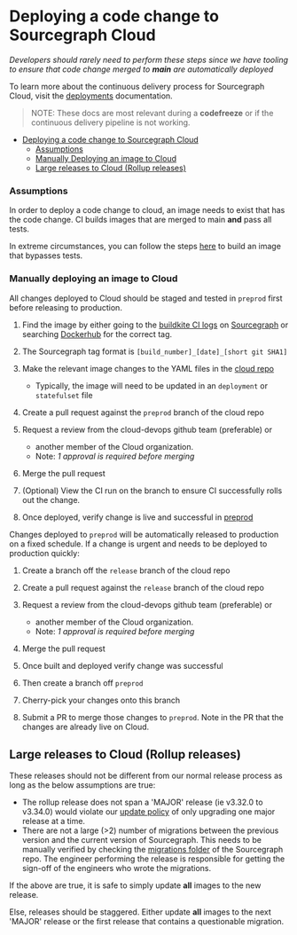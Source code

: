 # Deploying a code change to Sourcegraph Cloud

_Developers should rarely need to perform these steps since
we have tooling to ensure that code change merged to **main**
are automatically deployed_

To learn more about the continuous delivery process for Sourcegraph
Cloud, visit the [deployments](../../process/deployments/index.md) documentation.

> NOTE: These docs are most relevant during a **codefreeze** or if the continuous delivery
> pipeline is not working.

- [Deploying a code change to Sourcegraph Cloud](#deploying-a-code-change-to-sourcegraph-cloud)
  - [Assumptions](#assumptions)
  - [Manually Deploying an image to Cloud](#manually-deploying-an-image-to-cloud)
  - [Large releases to Cloud (Rollup releases)](#large-releases-to-cloud-rollup-releases)

### Assumptions

In order to deploy a code change to cloud, an image needs to exist
that has the code change. CI builds images that are merged to main
**and** pass all tests.

In extreme circumstances, you can follow the steps [here](../../process/deployments/testing.md#building-docker-images-for-a-specific-branch)
to build an image that bypasses tests.

### Manually deploying an image to Cloud

All changes deployed to Cloud should be staged and tested in `preprod` first before releasing to production.

1. Find the image by either going to the [buildkite CI logs](https://buildkite.com/sourcegraph/sourcegraph) on [Sourcegraph](https://github.com/sourcegraph/sourcegraph) or searching [Dockerhub](https://hub.docker.com/u/sourcegraph) for the correct tag.
1. The Sourcegraph tag format is `[build_number]_[date]_[short git SHA1]`

1. Make the relevant image changes to the YAML files in the [cloud repo](https://github.com/sourcegraph/deploy-sourcegraph-cloud)

   - Typically, the image will need to be updated in an `deployment` or `statefulset` file

1. Create a pull request against the `preprod` branch of the cloud repo
1. Request a review from the cloud-devops github team (preferable) or

   - another member of the Cloud organization.
   - Note: _1 approval is required before merging_

1. Merge the pull request
1. (Optional) View the CI run on the branch to ensure CI successfully rolls out the change.
1. Once deployed, verify change is live and successful in [preprod](https://preview.sgdev.dev)

Changes deployed to `preprod` will be automatically released to production on a fixed schedule. If a change is urgent and needs to be deployed to production quickly:

1. Create a branch off the `release` branch of the cloud repo
1. Create a pull request against the `release` branch of the cloud repo
1. Request a review from the cloud-devops github team (preferable) or

   - another member of the Cloud organization.
   - Note: _1 approval is required before merging_

1. Merge the pull request
1. Once built and deployed verify change was successful
1. Then create a branch off `preprod`
1. Cherry-pick your changes onto this branch
1. Submit a PR to merge those changes to `preprod`. Note in the PR that the changes are already live on Cloud.

## Large releases to Cloud (Rollup releases)

These releases should not be different from our normal release process as long as
the below assumptions are true:

- The rollup release does not span a 'MAJOR' release (ie v3.32.0 to v3.34.0) would violate
  our [update policy](https://docs.sourcegraph.com/admin/updates#update-policy) of only
  upgrading one major release at a time.
- There are not a large (>2) number of migrations between the previous version and the
  current version of Sourcegraph. This needs to be manually verified by checking the
  [migrations folder](https://github.com/sourcegraph/sourcegraph/tree/main/migrations) of the Sourcegraph repo. The engineer
  performing the release is responsible for getting the sign-off of the engineers who wrote the migrations.

If the above are true, it is safe to simply update **all** images to the new
release.

Else, releases should be staggered. Either update **all** images to the next 'MAJOR'
release or the first release that contains a questionable migration.
